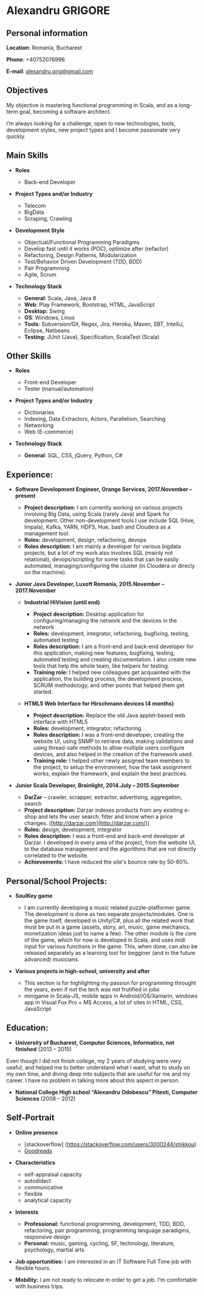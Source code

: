 Alexandru GRIGORE
======

## Personal information

**Location**:	Romania, Bucharest

**Phone**:	+40752076996

**E-mail**:	[alexandru.grig@gmail.com](mailto:alexandru.grig@gmail.com)

## Objectives

My objective is mastering functional programming in Scala, and as a long-term goal, becoming a software architect.

I’m always looking for a challenge, open to new technologies, tools, development styles, new project types and I become passionate very quickly. 

## Main Skills

- **Roles** 
	- Back-end Developer 

- **Project Types and/or Industry** 
	- Telecom
	- BigData
    - Scraping, Crawling

- **Development Style** 
    - Objectual/Functional Programming Paradigms 
	- Develop fast until it works (POC), optimize after (refactor)
    - Refactoring, Design Patterns, Modularization
    - Test/Behavior Driven Development (TDD, BDD) 
	- Pair Programming 
    - Agile, Scrum 

- **Technology Stack** 
    - **General**: Scala, Java, Java 8
    - **Web**: Play Framework, Bootstrap, HTML, JavaScript
    - **Desktop:** Swing 
    - **OS**: Windows, Linux 
    - **Tools**: Subversion/Git, Regex, Jira, Heroku, Maven, SBT, IntelliJ, Eclipse, Netbeans 
    - **Testing:** JUnit (Java), Specification, ScalaTest (Scala)

## Other Skills

- **Roles** 
	- Front-end Developer
    - Tester (manual/automation) 

- **Project Types and/or Industry** 
    - Dictionaries 
	- Indexing, Data Extractors, Actors, Parallelism, Searching 
    - Networking 
    - Web (E-commerce)

- **Technology Stack** 
    - **General**: SQL, CSS, jQuery, Python, C# 

## Experience:

- **Software Development Engineer, Orange Services, 2017.November – present** 
    - **Project description:** I am currently working on various projects involving Big Data, using Scala (rarely Java) and Spark for development.
	Other non-development tools I use include SQL (Hive, Impala), Kafka, YARN, HDFS, Hue, bash and Cloudera as a management tool. 
    - **Roles:** development, design, refactoring, devops
    - **Roles description:** I am mainly a developer for various bigdata projects, but a lot of my work also involves SQL (mainly not relational), devops/scripting for some tasks that can be easily automated, managing/configuring the cluster (in Cloudera or direcly on the machine). 
	
- **Junior Java Developer, Luxoft Romania, 2015.November – 2017.November** 
    - **Industrial HiVision (until end)** 
        - **Project description:** Desktop application for configuring/managing the network and the devices in the network 
        - **Roles:** development, integrator, refactoring, bugfixing, testing, automated testing
        - **Roles description:** I am a front-end and back-end developer for this application, making new features, bugfixing, testing, automated testing and creating documentation. I also create new tools that help the whole team, like helpers for testing.
        - **Training role:** I helped new colleagues get acquainted with the application, the building process, the development process, SCRUM methodology, and other points that helped them get started.

    - **HTML5 Web Interface for Hirschmann devices (4 months)** 
        - **Project description:** Replace the old Java applet-based web interface with HTML5 
        - **Roles:** development, integrator, refactoring 
        - **Roles description:** I was a front-end developer, creating the website UI, using SNMP to retrieve data, making validations and using thread-safe methods to allow multiple users configure devices, and also helped in the creation of the framework used. 
        - **Training role:** I helped other newly assigned team members to the project, to setup the environment, how the task assignment works, explain the framework, and explain the best practices. 

- **Junior Scala Developer, Brainlight, 2014.July – 2015.September** 
    - **DarZar** – crawler, scrapper, extractor, advertising, aggregation, search 
    - **Project description:** Darzar indexes products from any existing e-shop and lets the user search, filter and know when a price changes. ([http://darzar.com](http://darzar.com/)) 
    - **Roles:** design, development, integrator 
    - **Roles description:** I was a front-end and back-end developer at Darzar. I developed in every area of the project, from the website UI, to the database management and the algorithms that are not directly correlated to the website. 
    - **Achievements:** I have reduced the site's bounce rate by 50-60%. 

## Personal/School Projects:

- **SoulKey game**
    - I am currently developing a music related puzzle-platformer game. The development is done as two separate projects/modules.
	One is the game itself, developed in Unity/C#, plus all the related work that must be put in a game (assets, story, art, music, game mechanics, monetization ideas just to name a few).
	The other module is the core of the game, which for now is developed in Scala, and uses midi input for various functions in the game. This, when done, can also be released separately as a learning tool for begginer (and in the future advanced) musicians.

- **Various projects in high-school, university and after** 
    - This section is for highlighting my passion for programming throught the years, even if not the tech was not frutified in jobs
	- minigame in Scala-JS, mobile apps in Android/iOS/Xamarin, windows app in Visual Fox Pro + MS Access, a lot of sites in HTML, CSS, JavaScript

## Education:

- **University of Bucharest, Computer Sciences, Informatics, not finished** (2013 – 2015) 

Even though I did not finish college, my 2 years of studying were very useful, and helped me to better understand what I want, what to study on my own time, and diving deep into subjects that are useful for me and my career.
I have no problem in talking more about this aspect in person.

- **National College High school “Alexandru Odobescu” Pitesti, Computer Sciences** (2008 – 2012) 

## Self-Portrait

- **Online presence** 
	- [stackoverflow] (https://stackoverflow.com/users/3000244/shikkou)
    - [Goodreads](http://www.goodreads.com/alexugoku) 

- **Characteristics** 
    - self-appraisal capacity 
    - autodidact 
    - communicative
    - flexible 
    - analytical capacity 

- **Interests** 
    - **Professional:** functional programming, development, TDD, BDD, refactoring, pair programming, programming language paradigms, responsive design 
    - **Personal:** music, gaming, cycling, SF, technology, literature, psychology, martial arts

- **Job opportunities:** I am interested in an IT Software Full Time job with flexible hours. 
- **Mobility:** I am not ready to relocate in order to get a job. I'm comfortable with business trips. 
